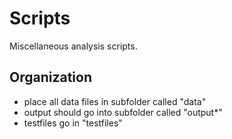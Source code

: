 # Scripts

Miscellaneous analysis scripts.

## Organization

* place all data files in subfolder called "data"
* output should go into subfolder called "output*"
* testfiles go in "testfiles"

